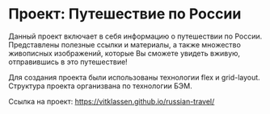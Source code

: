 # Проект: Путешествие по России

Данный проект включает в себя информацию о путешествии по России.  
Представлены полезные ссылки и материалы, а также множество живописных изображений, которые Вы сможете увидеть вживую, отправившись в это путешествие!  

Для создания проекта были использованы технологии flex и grid-layout. Структура проекта организвана по технологии БЭМ.  

Ссылка на проект: https://vitklassen.github.io/russian-travel/
